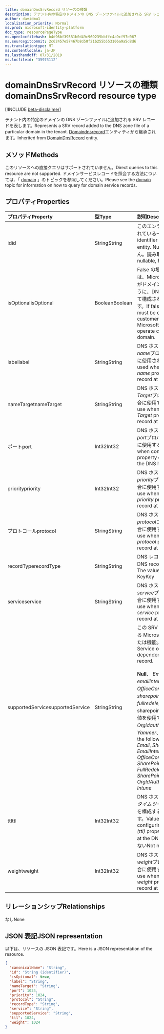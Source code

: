 ```yaml
---
title: domainDnsSrvRecord リソースの種類
description: テナント内の特定のドメインの DNS ゾーンファイルに追加される SRV レコードを表します。 DomainDnsRecord エンティティから継承されます。
author: davidmu1
localization_priority: Normal
ms.prod: microsoft-identity-platform
doc_type: resourcePageType
ms.openlocfilehash: b4d96bf39581b0d49c969239bbffc4a9cf97d067
ms.sourcegitcommit: 2c62457e57467b8d50f21b255b553106a9a5d8d6
ms.translationtype: MT
ms.contentlocale: ja-JP
ms.lasthandoff: 07/31/2019
ms.locfileid: "35973112"
---
```

# <a name="domaindnssrvrecord-resource-type"></a><span data-ttu-id="767f7-104">domainDnsSrvRecord リソースの種類</span><span class="sxs-lookup"><span data-stu-id="767f7-104">domainDnsSrvRecord resource type</span></span>

[!INCLUDE [beta-disclaimer](../../includes/beta-disclaimer.md)]

<span data-ttu-id="767f7-105">テナント内の特定のドメインの DNS ゾーンファイルに追加される SRV レコードを表します。</span><span class="sxs-lookup"><span data-stu-id="767f7-105">Represents a SRV record added to the DNS zone file of a particular domain in the tenant.</span></span> <span data-ttu-id="767f7-106">[Domaindnsrecord](domaindnsrecord.md)エンティティから継承されます。</span><span class="sxs-lookup"><span data-stu-id="767f7-106">Inherited from [DomainDnsRecord](domaindnsrecord.md) entity.</span></span>

## <a name="methods"></a><span data-ttu-id="767f7-107">メソッド</span><span class="sxs-lookup"><span data-stu-id="767f7-107">Methods</span></span>
<span data-ttu-id="767f7-108">このリソースへの直接クエリはサポートされていません。</span><span class="sxs-lookup"><span data-stu-id="767f7-108">Direct queries to this resource are not supported.</span></span> <span data-ttu-id="767f7-109">ドメインサービスレコードを照会する方法については、「 [domain](domain.md) 」のトピックを参照してください。</span><span class="sxs-lookup"><span data-stu-id="767f7-109">Please see the [domain](domain.md) topic for information on how to query for domain service records.</span></span>

## <a name="properties"></a><span data-ttu-id="767f7-110">プロパティ</span><span class="sxs-lookup"><span data-stu-id="767f7-110">Properties</span></span>
| <span data-ttu-id="767f7-111">プロパティ</span><span class="sxs-lookup"><span data-stu-id="767f7-111">Property</span></span>     | <span data-ttu-id="767f7-112">型</span><span class="sxs-lookup"><span data-stu-id="767f7-112">Type</span></span>   |<span data-ttu-id="767f7-113">説明</span><span class="sxs-lookup"><span data-stu-id="767f7-113">Description</span></span>|
|:---------------|:--------|:----------|
|<span data-ttu-id="767f7-114">id</span><span class="sxs-lookup"><span data-stu-id="767f7-114">id</span></span>|<span data-ttu-id="767f7-115">String</span><span class="sxs-lookup"><span data-stu-id="767f7-115">String</span></span>| <span data-ttu-id="767f7-116">このエンティティに割り当てられている一意の識別子。</span><span class="sxs-lookup"><span data-stu-id="767f7-116">Unique identifier assigned to this entity.</span></span> <span data-ttu-id="767f7-117">Null 許容ではありません。読み取り専用です。</span><span class="sxs-lookup"><span data-stu-id="767f7-117">Not nullable, Read-only.</span></span>|
|<span data-ttu-id="767f7-118">isOptional</span><span class="sxs-lookup"><span data-stu-id="767f7-118">isOptional</span></span>|<span data-ttu-id="767f7-119">Boolean</span><span class="sxs-lookup"><span data-stu-id="767f7-119">Boolean</span></span>| <span data-ttu-id="767f7-120">False の場合、SRV レコードは、Microsoft Online Services がドメインで正常に動作するように、DNS ホストで顧客によって構成されている必要があります。</span><span class="sxs-lookup"><span data-stu-id="767f7-120">If false, the SRV record must be configured by the customer at the DNS host for Microsoft Online Services to operate correctly with the domain.</span></span> |
|<span data-ttu-id="767f7-121">label</span><span class="sxs-lookup"><span data-stu-id="767f7-121">label</span></span>|<span data-ttu-id="767f7-122">String</span><span class="sxs-lookup"><span data-stu-id="767f7-122">String</span></span>| <span data-ttu-id="767f7-123">DNS ホストで SRV レコードの*name*プロパティを構成する場合に使用される値です。</span><span class="sxs-lookup"><span data-stu-id="767f7-123">Value used when configuring the *name* property of the SRV record at the DNS host.</span></span> |
|<span data-ttu-id="767f7-124">nameTarget</span><span class="sxs-lookup"><span data-stu-id="767f7-124">nameTarget</span></span>|<span data-ttu-id="767f7-125">String</span><span class="sxs-lookup"><span data-stu-id="767f7-125">String</span></span>| <span data-ttu-id="767f7-126">DNS ホストで SRV レコードの*Target*プロパティを構成する場合に使用する値です。</span><span class="sxs-lookup"><span data-stu-id="767f7-126">Value to use when configuring the *Target* property of the SRV record at the DNS host.</span></span> |
|<span data-ttu-id="767f7-127">ポート</span><span class="sxs-lookup"><span data-stu-id="767f7-127">port</span></span>|<span data-ttu-id="767f7-128">Int32</span><span class="sxs-lookup"><span data-stu-id="767f7-128">Int32</span></span>| <span data-ttu-id="767f7-129">DNS ホストで SRV レコードの*port*プロパティを構成する場合に使用する値です。</span><span class="sxs-lookup"><span data-stu-id="767f7-129">Value to use when configuring the *port* property of the SRV record at the DNS host.</span></span> |
|<span data-ttu-id="767f7-130">priority</span><span class="sxs-lookup"><span data-stu-id="767f7-130">priority</span></span>|<span data-ttu-id="767f7-131">Int32</span><span class="sxs-lookup"><span data-stu-id="767f7-131">Int32</span></span>| <span data-ttu-id="767f7-132">DNS ホストで SRV レコードの*priority*プロパティを構成する場合に使用する値です。</span><span class="sxs-lookup"><span data-stu-id="767f7-132">Value to use when configuring the *priority* property of the SRV record at the DNS host.</span></span> |
|<span data-ttu-id="767f7-133">プロトコール</span><span class="sxs-lookup"><span data-stu-id="767f7-133">protocol</span></span>|<span data-ttu-id="767f7-134">String</span><span class="sxs-lookup"><span data-stu-id="767f7-134">String</span></span>| <span data-ttu-id="767f7-135">DNS ホストで SRV レコードの*protocol*プロパティを構成する場合に使用する値です。</span><span class="sxs-lookup"><span data-stu-id="767f7-135">Value to use when configuring the *protocol* property of the SRV record at the DNS host.</span></span> |
|<span data-ttu-id="767f7-136">recordType</span><span class="sxs-lookup"><span data-stu-id="767f7-136">recordType</span></span>|<span data-ttu-id="767f7-137">String</span><span class="sxs-lookup"><span data-stu-id="767f7-137">String</span></span>|  <span data-ttu-id="767f7-138">DNS レコードの種類。</span><span class="sxs-lookup"><span data-stu-id="767f7-138">Type of DNS record.</span></span> <span data-ttu-id="767f7-139">値は常に*Srv*です。</span><span class="sxs-lookup"><span data-stu-id="767f7-139">The value is always *Srv*.</span></span> <span data-ttu-id="767f7-140">Key</span><span class="sxs-lookup"><span data-stu-id="767f7-140">Key</span></span> |
|<span data-ttu-id="767f7-141">service</span><span class="sxs-lookup"><span data-stu-id="767f7-141">service</span></span>|<span data-ttu-id="767f7-142">String</span><span class="sxs-lookup"><span data-stu-id="767f7-142">String</span></span>| <span data-ttu-id="767f7-143">DNS ホストで SRV レコードの*service*プロパティを構成する場合に使用する値です。</span><span class="sxs-lookup"><span data-stu-id="767f7-143">Value to use when configuring the *service* property of the SRV record at the DNS host.</span></span> |
|<span data-ttu-id="767f7-144">supportedService</span><span class="sxs-lookup"><span data-stu-id="767f7-144">supportedService</span></span>|<span data-ttu-id="767f7-145">String</span><span class="sxs-lookup"><span data-stu-id="767f7-145">String</span></span>| <span data-ttu-id="767f7-146">この SRV レコードに依存している Microsoft Online サービスまたは機能。</span><span class="sxs-lookup"><span data-stu-id="767f7-146">Microsoft Online Service or feature that has a dependency on this SRV record.</span></span></br></br><span data-ttu-id="767f7-147">**Null**、 *Email*、 *Sharepoint*、 *emailinternalrelayonly*、 *OfficeCommunicationsOnline*、 *sharepointdefaultdomain*、 *fullredelegation*、sharepointpublic のいずれかの値を使用できます。 \*\*、 *Orgidauthentication*、 *Yammer*、 *Intune*</span><span class="sxs-lookup"><span data-stu-id="767f7-147">Can be one of the following values: **null**, *Email*, *Sharepoint*, *EmailInternalRelayOnly*, *OfficeCommunicationsOnline*, *SharePointDefaultDomain*, *FullRedelegation*, *SharePointPublic*, *OrgIdAuthentication*, *Yammer*, *Intune*</span></span> |
|<span data-ttu-id="767f7-148">ttl</span><span class="sxs-lookup"><span data-stu-id="767f7-148">ttl</span></span>|<span data-ttu-id="767f7-149">Int32</span><span class="sxs-lookup"><span data-stu-id="767f7-149">Int32</span></span>| <span data-ttu-id="767f7-150">DNS ホストで SRV レコードの*タイムツーリブ (ttl)* プロパティを構成する場合に使用する値です。</span><span class="sxs-lookup"><span data-stu-id="767f7-150">Value to use when configuring the *time-to-live (ttl)* property of the SRV record at the DNS host.</span></span> <span data-ttu-id="767f7-151">Null 許容ではない</span><span class="sxs-lookup"><span data-stu-id="767f7-151">Not nullable</span></span> |
|<span data-ttu-id="767f7-152">weight</span><span class="sxs-lookup"><span data-stu-id="767f7-152">weight</span></span>|<span data-ttu-id="767f7-153">Int32</span><span class="sxs-lookup"><span data-stu-id="767f7-153">Int32</span></span>| <span data-ttu-id="767f7-154">DNS ホストで SRV レコードの*weight*プロパティを構成する場合に使用する値です。</span><span class="sxs-lookup"><span data-stu-id="767f7-154">Value to use when configuring the *weight* property of the SRV record at the DNS host.</span></span> |

## <a name="relationships"></a><span data-ttu-id="767f7-155">リレーションシップ</span><span class="sxs-lookup"><span data-stu-id="767f7-155">Relationships</span></span>
<span data-ttu-id="767f7-156">なし</span><span class="sxs-lookup"><span data-stu-id="767f7-156">None</span></span>


## <a name="json-representation"></a><span data-ttu-id="767f7-157">JSON 表記</span><span class="sxs-lookup"><span data-stu-id="767f7-157">JSON representation</span></span>
<span data-ttu-id="767f7-158">以下は、リソースの JSON 表記です。</span><span class="sxs-lookup"><span data-stu-id="767f7-158">Here is a JSON representation of the resource.</span></span>

<!-- {
  "blockType": "resource",
  "optionalProperties": [

  ],
  "@odata.type": "microsoft.graph.domainDnsSrvRecord"
}-->

```json
{
  "canonicalName": "String",
  "id": "String (identifier)",
  "isOptional": true,
  "label": "String",
  "nameTarget": "String",
  "port": 1024,
  "priority": 1024,
  "protocol": "String",
  "recordType": "String",
  "service": "String",
  "supportedService": "String",
  "ttl": 1024,
  "weight": 1024
}

```

<!-- uuid: 8fcb5dbc-d5aa-4681-8e31-b001d5168d79
2015-10-25 14:57:30 UTC -->
<!--
{
  "type": "#page.annotation",
  "description": "domainDnsSrvRecord resource",
  "keywords": "",
  "section": "documentation",
  "tocPath": "",
  "suppressions": []
}
-->
